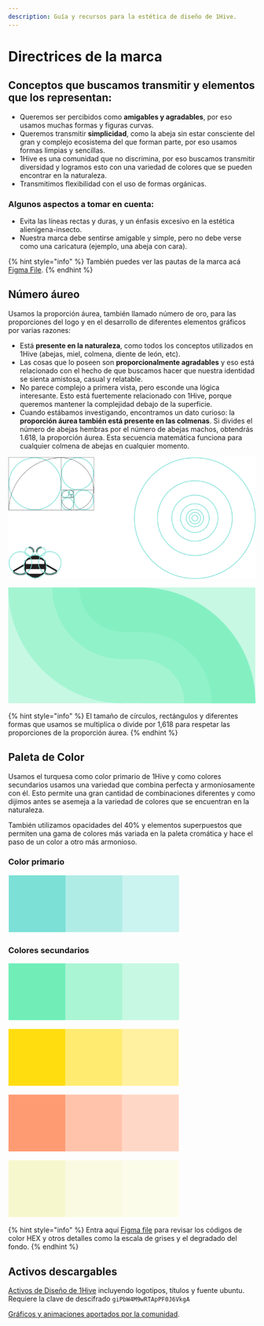 ```yaml
---
description: Guía y recursos para la estética de diseño de 1Hive.
---
```


# Directrices de la marca

## Conceptos que buscamos transmitir y elementos que los representan: 

* Queremos ser percibidos como **amigables y agradables**, por eso usamos muchas formas y figuras curvas.
* Queremos transmitir **simplicidad**, como la abeja sin estar consciente del gran y complejo ecosistema del que forman parte, por eso usamos formas limpias y sencillas.
* 1Hive es una comunidad que no discrimina, por eso buscamos transmitir diversidad y logramos esto con una variedad de colores que se pueden encontrar en la naturaleza.
* Transmitimos flexibilidad con el uso de formas orgánicas.

### Algunos aspectos a tomar en cuenta:

* Evita las líneas rectas y duras, y un énfasis excesivo en la estética alienígena-insecto.
* Nuestra marca debe sentirse amigable y simple, pero no debe verse como una caricatura \(ejemplo, una abeja con cara\). 

{% hint style="info" %}
También puedes ver las pautas de la marca acá [Figma File](https://www.figma.com/file/6o6Ik2f0D6HiLzRWwgeOQd/Brand-guidelines).
{% endhint %}

## Número áureo <a id="firstHeading"></a>

Usamos la proporción áurea, también llamado número de oro,  para las proporciones del logo y en el desarrollo de diferentes elementos gráficos por varias razones:

* Está **presente en la naturaleza**, como todos los conceptos utilizados en 1Hive \(abejas, miel, colmena, diente de león, etc\).
* Las cosas que lo poseen son **proporcionalmente agradables** y eso está relacionado con el hecho de que buscamos hacer que nuestra identidad se sienta amistosa, casual y relatable.
* No parece complejo a primera vista, pero esconde una lógica interesante. Esto está fuertemente relacionado con 1Hive, porque queremos mantener la complejidad debajo de la superficie. 
* Cuando estábamos investigando, encontramos un dato curioso: la **proporción áurea también está presente en las colmenas**. Si divides el número de abejas hembras por el número de abejas machos, obtendrás 1.618, la proporción áurea. Esta secuencia matemática funciona para cualquier colmena de abejas en cualquier momento.



![](../../.gitbook/assets/group-26-new.jpg)



![](../../.gitbook/assets/group.png)

{% hint style="info" %}
El tamaño de círculos, rectángulos y diferentes formas que usamos se multiplica o divide por 1,618 para respetar las proporciones de la proporción áurea.
{% endhint %}

## Paleta de Color

Usamos el turquesa como color primario de 1Hive y como colores secundarios usamos una variedad que combina perfecta y armoniosamente con él. Esto permite una gran cantidad de combinaciones diferentes y como dijimos antes se asemeja a la variedad de colores que se encuentran en la naturaleza.

También utilizamos opacidades del 40% y elementos superpuestos que permiten una gama de colores más variada en la paleta cromática y hace el paso de un color a otro más armonioso. 

### Color primario

![](../../.gitbook/assets/group-20.png)

### Colores secundarios

![](../../.gitbook/assets/group-21.png)

![](../../.gitbook/assets/group-22.png)

![](../../.gitbook/assets/group-23.png)

![](../../.gitbook/assets/group-24.png)

{% hint style="info" %}
Entra aquí [Figma file](http://figma.com/file/6o6Ik2f0D6HiLzRWwgeOQd/Brand-guidelines?node-id=15%3A48) para revisar los códigos de color HEX y otros detalles como la escala de grises y el degradado del fondo.
{% endhint %}

## Activos descargables

[Activos de Diseño de 1Hive](https://mega.nz/folder/t8dmmJZL) incluyendo logotipos, títulos y fuente ubuntu. Requiere la clave de descifrado `giPbW4M9wRTApPF0J6VkgA`

[Gráficos y animaciones aportados por la comunidad](http://bit.ly/2X7bOER).

